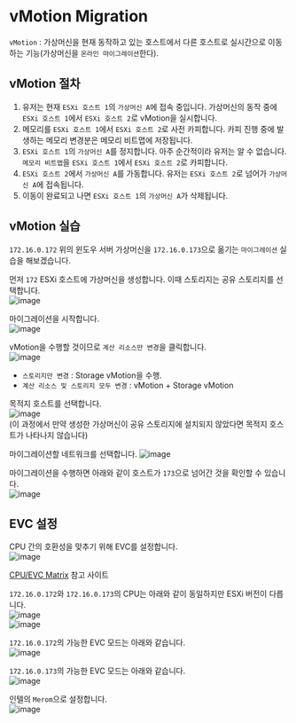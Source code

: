 # vMotion Migration

`vMotion` : 가상머신을 현재 동작하고 있는 호스트에서 다른 호스트로 실시간으로 이동하는 기능(가상머신을 `온라인 마이그레이션`한다).

## vMotion 절차

1. 유저는 현재 `ESXi 호스트 1`의 `가상머신 A`에 접속 중입니다. 가상머신의 동작 중에 `ESXi 호스트 1`에서 `ESXi 호스트 2`로 vMotion을 실시합니다.
2. 메모리를 `ESXi 호스트 1`에서 `ESXi 호스트 2`로 사전 카피합니다. 카피 진행 중에 발생하는 메모리 변경분은 메모리 비트맵에 저장됩니다.
3. `ESXi 호스트 1`의 `가상머신 A`를 정지합니다. 아주 순간적이라 유저는 알 수 없습니다. `메모리 비트맵`을 `ESXi 호스트 1`에서 `ESXi 호스트 2`로 카피합니다.
4. `ESXi 호스트 2`에서 `가상머신 A`를 가동합니다. 유저는 `ESXi 호스트 2`로 넘어가 `가상머신 A`에 접속됩니다.
5. 이동이 완료되고 나면 `ESXi 호스트 1`의 `가상머신 A`가 삭제됩니다.

## vMotion 실습

`172.16.0.172` 위의 윈도우 서버 가상머신을 `172.16.0.173`으로 옮기는 `마이그레이션` 실습을 해보겠습니다.   

먼저 `172` ESXi 호스트에 가상머신을 생성합니다. 이때 스토리지는 공유 스토리지를 선택합니다.   
![image](https://user-images.githubusercontent.com/43658658/144239360-045be610-8217-4ad7-9332-c7e8db57ae0b.png)

마이그레이션을 시작합니다.   
![image](https://user-images.githubusercontent.com/43658658/144228589-69d557d2-eff2-4ad9-924e-f99b1ddfa503.png)

vMotion을 수행할 것이므로 `계산 리소스만 변경`을 클릭합니다.   
![image](https://user-images.githubusercontent.com/43658658/144229181-0dc26f6b-6ea1-4f08-827e-c413d07b1229.png)
* `스토리지만 변경` : Storage vMotion을 수행.
* `계산 리소스 및 스토리지 모두 변경` : vMotion + Storage vMotion

목적지 호스트를 선택합니다.   
![image](https://user-images.githubusercontent.com/43658658/144238162-a81c6fbd-103f-4c94-87a1-fcd8c9c67cf5.png)   
(이 과정에서 만약 생성한 가상머신이 공유 스토리지에 설치되지 않았다면 목적지 호스트가 나타나지 않습니다)

마이그레이션할 네트워크를 선택합니다.
![image](https://user-images.githubusercontent.com/43658658/144238817-69b634ab-8c02-4b75-96c9-0771c5608ead.png)

마이그레이션을 수행하면 아래와 같이 호스트가 `173`으로 넘어간 것을 확인할 수 있습니다.   
![image](https://user-images.githubusercontent.com/43658658/144238988-24fc273b-f52d-4764-b5b1-6250ddd8306e.png)

## EVC 설정

CPU 간의 호환성을 맞추기 위해 EVC를 설정합니다.   
![image](https://user-images.githubusercontent.com/43658658/144234434-358d7f63-4800-4115-a18f-6c41cc0ca193.png)

[CPU/EVC Matrix](https://www.vmware.com/resources/compatibility/search.php?deviceCategory=cpu) 참고 사이트

`172.16.0.172`와 `172.16.0.173`의 CPU는 아래와 같이 동일하지만 ESXi 버전이 다릅니다.   
![image](https://user-images.githubusercontent.com/43658658/144233957-7fa3995f-e4b6-4c59-979d-5bb436e4a8d4.png)   
![image](https://user-images.githubusercontent.com/43658658/144233967-653d10c1-20bb-4102-85ba-6c8d3aa12c99.png)

`172.16.0.172`의 가능한 EVC 모드는 아래와 같습니다.   
![image](https://user-images.githubusercontent.com/43658658/144234134-030fddc0-f537-49aa-ba7a-3c773f486ca5.png)

`172.16.0.173`의 가능한 EVC 모드는 아래와 같습니다.   
![image](https://user-images.githubusercontent.com/43658658/144234304-5a361af3-1073-4181-8432-4fd121eee4c3.png)

인텔의 `Merom`으로 설정합니다.   
![image](https://user-images.githubusercontent.com/43658658/144234564-c46b98ad-5d7d-4c6c-8393-e671a8892512.png)




